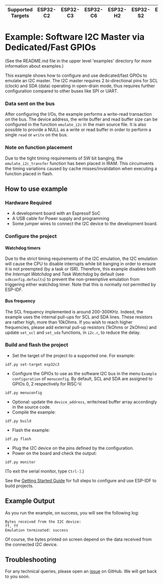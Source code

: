 | Supported Targets | ESP32-C2 | ESP32-C3 | ESP32-C6 | ESP32-H2 | ESP32-S2 | ESP32-S3 |
| ----------------- | -------- | -------- | -------- | -------- | -------- | -------- |

# Example: Software I2C Master via Dedicated/Fast GPIOs

(See the README.md file in the upper level 'examples' directory for more information about examples.)

This example shows how to configure and use dedicated/fast GPIOs to emulate an I2C master. The I2C master requires 2 bi-directional pins for SCL (clock) and SDA (data) operating in open-drain mode, thus requires further configuration compared to other buses like SPI or UART.

### Data sent on the bus

After configuring the I/Os, the example performs a write-read transaction on the bus.
The device address, the write buffer and read buffer size can be configured in the function `emulate_i2c` in the main source file.
It is also possible to provide a NULL as a write or read buffer in order to perform a single `read` or `write` on the bus.

### Note on function placement

Due to the tight timing requirements of SW bit banging, the `emulate_i2c_transfer` function has been placed in IRAM. This circumvents the timing variations caused by cache misses/invalidation when executing a function placed in flash.

## How to use example

### Hardware Required

* A development board with an Espressif SoC
* A USB cable for Power supply and programming
* Some jumper wires to connect the I2C device to the development board.

### Configure the project

#### Watchdog timers

Due to the strict timing requirements of the I2C emulation, the I2C emulation will cause the CPU to disable interrupts while bit banging in order to ensure it is not preempted (by a task or ISR). Therefore, this example disables both the *Interrupt Watchdog* and *Task Watchdog* by default (see `sdkconfig.defaults`) to prevent the non-preemptive emulation from triggering either watchdog timer. Note that this is normally not permitted by ESP-IDF.

#### Bus frequency

The SCL frequency implemented is around 200-300KHz. Indeed, the example uses the internal pull-ups for SCL and SDA lines. These resistors are rather high, more than 10kOhms. If you wish to reach higher frequencies, please add external pull-up resistors (1kOhms or 2kOhms) and update `set_scl` and `set_sda` functions, in `i2c.c`, to reduce the delay.

### Build and flash the project

* Set the target of the project to a supported one. For example:
```
idf.py set-target esp32c3
```
* Configure the GPIOs to use as the software I2C bus in the menu `Example configuration` of `menuconfig`. By default, SCL and SDA are assigned to GPIOs 0, 2 respectively for RISC-V.
```
idf.py menuconfig
```
* Optional: update the `device_address`, write/read buffer array accordingly in the source code.
* Compile the example:
```
idf.py build
```
* Flash the example:
```
idf.py flash
```
* Plug the I2C device on the pins defined by the configuration.
* Power on the board and check the output:
```
idf.py monitor
```

(To exit the serial monitor, type ``Ctrl-]``.)

See the [Getting Started Guide](https://docs.espressif.com/projects/esp-idf/en/latest/get-started/index.html) for full steps to configure and use ESP-IDF to build projects.

## Example Output

As you run the example, on success, you will see the following log:

```
Bytes received from the I2C device:
ff, ff
Emulation terminated: success
```

Of course, the bytes printed on screen depend on the data received from the connected I2C device.

## Troubleshooting

For any technical queries, please open an [issue](https://github.com/espressif/esp-idf/issues) on GitHub. We will get back to you soon.
